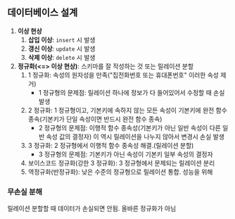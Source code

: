 ## 데이터베이스 설계
1. **이상 현상**
   1. **삽입 이상**: `insert` 시 발생
   2. **갱신 이상**: `update` 시 발생
   3. **삭제 이상**: `delete` 시 발생
2. **정규화(<=> 이상 현상)**: 스키마를 잘 작성하는 것 또는 릴레이션 분할
   1. 1 정규화: 속성의 원자성을 만족("집전화번호 또는 휴대폰번호" 이러한 속성 제거)
      - 1 정규형의 문제점: 릴레이션 하나에 정보가 다 들어있어서 수정할 때 손실 발생
   2. 2 정규화: 1 정규형이고, 기본키에 속하지 않는 모든 속성이 기본키에 완전 함수 종속(기본키가 단일 속성이면 반드시 완전 함수 종속)
      - 2 정규형의 문제점: 이행적 함수 종속성(기본키가 아닌 일반 속성이 다른 일반 속성 값의 결정자) 이 역시 릴레이션을 나누지 않아서 변경시 손실 발생
   3. 3 정규화: 2 정규형에서 이행적 함수 종속성 해결.(릴레이션 분할)
      - 3 정규형의 문제점: 기본키가 아닌 속성이 기본키 일부 속성의 결정자
   4. 보이스코드 정규화(강한 3 정규화): 3 정규형에서 문제되는 릴레이션 분리
   5. 역정규화(반정규화): 낮은 수준의 정규형으로 릴레이션 통합. 성능을 위해

### 무손실 분해
릴레이션 분할할 때 데이터가 손실되면 안됨. 올바른 정규화가 아님
